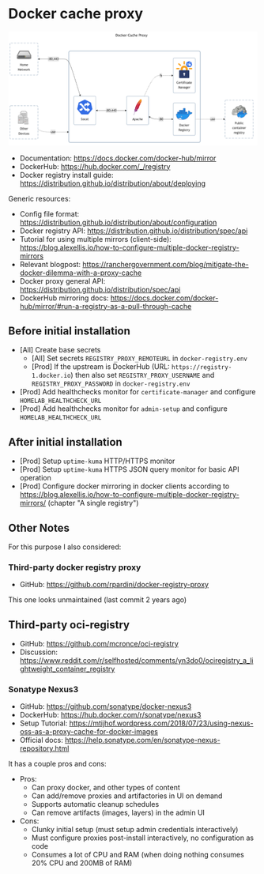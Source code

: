 # Docker cache proxy

![diagram](../../docs/diagrams/out/apps/docker-cache-proxy.png)

- Documentation: <https://docs.docker.com/docker-hub/mirror>
- DockerHub: <https://hub.docker.com/_/registry>
- Docker registry install guide: <https://distribution.github.io/distribution/about/deploying>

Generic resources:

- Config file format: <https://distribution.github.io/distribution/about/configuration>
- <!-- textlint-disable -->
  Docker registry API: <https://distribution.github.io/distribution/spec/api>
  <!-- textlint-enable -->
- Tutorial for using multiple mirrors (client-side): <https://blog.alexellis.io/how-to-configure-multiple-docker-registry-mirrors>
- Relevant blogpost: <https://ranchergovernment.com/blog/mitigate-the-docker-dilemma-with-a-proxy-cache>
- <!-- textlint-disable -->
  Docker proxy general API: <https://distribution.github.io/distribution/spec/api>
  <!-- textlint-enable -->
- DockerHub mirroring docs: <https://docs.docker.com/docker-hub/mirror/#run-a-registry-as-a-pull-through-cache>

## Before initial installation

- \[All\] Create base secrets
    - \[All\] Set secrets `REGISTRY_PROXY_REMOTEURL` in `docker-registry.env`
    - \[Prod\] If the upstream is DockerHub (URL: `https://registry-1.docker.io`) then also set `REGISTRY_PROXY_USERNAME` and `REGISTRY_PROXY_PASSWORD` in `docker-registry.env`
- \[Prod\] Add healthchecks monitor for `certificate-manager` and configure `HOMELAB_HEALTHCHECK_URL`
- \[Prod\] Add healthchecks monitor for `admin-setup` and configure `HOMELAB_HEALTHCHECK_URL`

## After initial installation

- \[Prod\] Setup `uptime-kuma` HTTP/HTTPS monitor
- \[Prod\] Setup `uptime-kuma` HTTPS JSON query monitor for basic API operation
- \[Prod\] Configure docker mirroring in docker clients according to <https://blog.alexellis.io/how-to-configure-multiple-docker-registry-mirrors/> (chapter "A single registry")

## Other Notes

For this purpose I also considered:

### Third-party docker registry proxy

- GitHub: <https://github.com/rpardini/docker-registry-proxy>

This one looks unmaintained (last commit 2 years ago)

## Third-party oci-registry

- GitHub: <https://github.com/mcronce/oci-registry>
- Discussion: <https://www.reddit.com/r/selfhosted/comments/yn3do0/ociregistry_a_lightweight_container_registry>

### Sonatype Nexus3

- GitHub: <https://github.com/sonatype/docker-nexus3>
- DockerHub: <https://hub.docker.com/r/sonatype/nexus3>
- Setup Tutorial: <https://mtijhof.wordpress.com/2018/07/23/using-nexus-oss-as-a-proxy-cache-for-docker-images>
- Official docs: <https://help.sonatype.com/en/sonatype-nexus-repository.html>

It has a couple pros and cons:

- Pros:
    - Can proxy docker, and other types of content
    - Can add/remove proxies and artifactories in UI on demand
    - Supports automatic cleanup schedules
    - Can remove artifacts (images, layers) in the admin UI
- Cons:
    - Clunky initial setup (must setup admin credentials interactively)
    - Must configure proxies post-install interactively, no configuration as code
    - Consumes a lot of CPU and RAM (when doing nothing consumes 20% CPU and 200MB of RAM)
